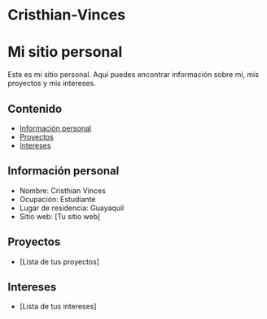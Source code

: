 # Cristhian-Vinces
# Mi sitio personal
Este es mi sitio personal. Aquí puedes encontrar información sobre mí, mis
proyectos y mis intereses.
## Contenido
* [Información personal](#información-personal)
* [Proyectos](#proyectos)
* [Intereses](#intereses)
## Información personal
* Nombre: Cristhian Vinces
* Ocupación: Estudiante
* Lugar de residencia: Guayaquil
* Sitio web: [Tu sitio web]
## Proyectos
* [Lista de tus proyectos]
## Intereses
* [Lista de tus intereses]
